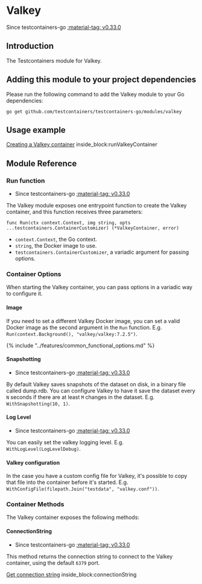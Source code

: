 # Valkey

Since testcontainers-go <a href="https://github.com/testcontainers/testcontainers-go/releases/tag/v0.33.0"><span class="tc-version">:material-tag: v0.33.0</span></a>

## Introduction

The Testcontainers module for Valkey.

## Adding this module to your project dependencies

Please run the following command to add the Valkey module to your Go dependencies:

```
go get github.com/testcontainers/testcontainers-go/modules/valkey
```

## Usage example

<!--codeinclude-->
[Creating a Valkey container](../../modules/valkey/examples_test.go) inside_block:runValkeyContainer
<!--/codeinclude-->

## Module Reference

### Run function

- Since testcontainers-go <a href="https://github.com/testcontainers/testcontainers-go/releases/tag/v0.33.0"><span class="tc-version">:material-tag: v0.33.0</span></a>


The Valkey module exposes one entrypoint function to create the Valkey container, and this function receives three parameters:

```golang
func Run(ctx context.Context, img string, opts ...testcontainers.ContainerCustomizer) (*ValkeyContainer, error)
```

- `context.Context`, the Go context.
- `string`, the Docker image to use.
- `testcontainers.ContainerCustomizer`, a variadic argument for passing options.

### Container Options

When starting the Valkey container, you can pass options in a variadic way to configure it.

#### Image

If you need to set a different Valkey Docker image, you can set a valid Docker image as the second argument in the `Run` function.
E.g. `Run(context.Background(), "valkey/valkey:7.2.5")`.

{% include "../features/common_functional_options.md" %}

#### Snapshotting

- Since testcontainers-go <a href="https://github.com/testcontainers/testcontainers-go/releases/tag/v0.33.0"><span class="tc-version">:material-tag: v0.33.0</span></a>

By default Valkey saves snapshots of the dataset on disk, in a binary file called dump.rdb. You can configure Valkey to have it save the dataset every `N` seconds if there are at least `M` changes in the dataset. E.g. `WithSnapshotting(10, 1)`.

#### Log Level

- Since testcontainers-go <a href="https://github.com/testcontainers/testcontainers-go/releases/tag/v0.33.0"><span class="tc-version">:material-tag: v0.33.0</span></a>

You can easily set the valkey logging level. E.g. `WithLogLevel(LogLevelDebug)`.

#### Valkey configuration

In the case you have a custom config file for Valkey, it's possible to copy that file into the container before it's started. E.g. `WithConfigFile(filepath.Join("testdata", "valkey.conf"))`.

### Container Methods

The Valkey container exposes the following methods:

#### ConnectionString

- Since testcontainers-go <a href="https://github.com/testcontainers/testcontainers-go/releases/tag/v0.33.0"><span class="tc-version">:material-tag: v0.33.0</span></a>

This method returns the connection string to connect to the Valkey container, using the default `6379` port.

<!--codeinclude-->
[Get connection string](../../modules/valkey/valkey_test.go) inside_block:connectionString
<!--/codeinclude-->